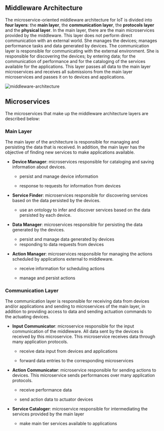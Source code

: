 ## Middleware Architecture

The microservice-oriented middleware architecture for IoT is divided into **four layers**: the **main layer**, the **communication layer**, the **protocols layer** and the **physical layer**. In the main layer, there are the main microservices provided by the middleware. This layer does not perform direct communication with an external world. She manages the devices; manages performance tasks and data generated by devices. The communication layer is responsible for communicating with the external environment. She is responsible for discovering the devices; by entering data; for the communication of performance and for the cataloging of the services available for the applications. This layer passes all data to the main layer microservices and receives all submissions from the main layer microservices and passes it on to devices and applications.

![middleware-architecture](../docs/imgs/middleware-architecture.png)

## Microservices

The microservices that make up the middleware architecture layers are described below:

### Main Layer

The main layer of the architecture is responsible for managing and persisting the data that is received. In addition, the main layer has the objective of finding new services to make applications available.

* **Device Manager**: microservices responsible for cataloging and saving information about devices.

  * persist and manage device information

  * response to requests for information from devices

* **Service Finder**: microservices responsible for discovering services based on the data persisted by the devices.

  * use an ontology to infer and discover services based on the data persisted by each device.

* **Data Manager**: microservices responsible for persisting the data generated by the devices.

  * persist and manage data generated by devices
  * responding to data requests from devices

* **Action Manager**: microservices responsible for managing the actions scheduled by applications external to middleware.

  * receive information for scheduling actions

  * manage and persist actions

### Communication Layer

The communication layer is responsible for receiving data from devices and/or applications and sending to microservices of the main layer, in addition to providing access to data and sending actuation commands to the actuating devices.

* **Input Communicator**: microservice responsible for the input communication of the middleware. All data sent by the devices is received by this microservice. This microservice receives data through many application protocols.

  * receive data input from devices and applications

  * forward data entries to the corresponding microservices

* **Action Communicator**: microservice responsible for sending actions to devices. This microservice sends performances over many application protocols.

  * receive performance data

  * send action data to actuator devices

* **Service Cataloger**: microservice responsible for intermediating the services provided by the main layer

  * make main tier services available to applications
